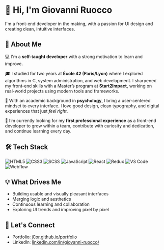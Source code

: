 # 👋 Hi, I'm Giovanni Ruocco

I'm a front-end developer in the making, with a passion for UI design and creating clean, intuitive interfaces.

## 🧠 About Me

💻 I'm a **self-taught developer** with a strong motivation to learn and improve. 

🎓 I studied for two years at **École 42 (Paris/Lyon)** where I explored algorithms in C, system administration, and web development. I sharpened my front-end skills with a Master’s program at **Start2Impact**, working on real-world projects using modern tools and frameworks.

🎨 With an academic background in **psychology**, I bring a user-centered mindset to every interface. I love good design, clean typography, and digital experiences that just *feel right*.

🌱 I’m currently looking for my **first professional experience** as a front-end developer to grow within a team, contribute with curiosity and dedication, and continue learning every day.

## 🛠 Tech Stack

![HTML5](https://img.shields.io/badge/HTML5-E34F26?style=for-the-badge&logo=html5&logoColor=white)
![CSS3](https://img.shields.io/badge/CSS3-1572B6?style=for-the-badge&logo=css3&logoColor=white)
![SCSS](https://img.shields.io/badge/Sass-CC6699?style=for-the-badge&logo=sass&logoColor=white)
![JavaScript](https://img.shields.io/badge/JavaScript-F7DF1E?style=for-the-badge&logo=javascript&logoColor=black)
![React](https://img.shields.io/badge/React-20232A?style=for-the-badge&logo=react&logoColor=61DAFB)
![Redux](https://img.shields.io/badge/Redux-764ABC?style=for-the-badge&logo=redux&logoColor=white)
![VS Code](https://img.shields.io/badge/VSCode-007ACC?style=for-the-badge&logo=visual-studio-code&logoColor=white)
![Webflow](https://img.shields.io/badge/Webflow-4353FF?style=for-the-badge&logo=webflow&logoColor=white)

## 💡 What Drives Me

- Building usable and visually pleasant interfaces  
- Merging logic and aesthetics  
- Continuous learning and collaboration  
- Exploring UI trends and improving pixel by pixel

## 🤝 Let's Connect

- Portfolio: [j0or.github.io/portfolio](https://j0or.github.io/portfolio/)  
- LinkedIn: [linkedin.com/in/giovanni-ruocco/](https://www.linkedin.com/in/giovanni-ruocco/)
